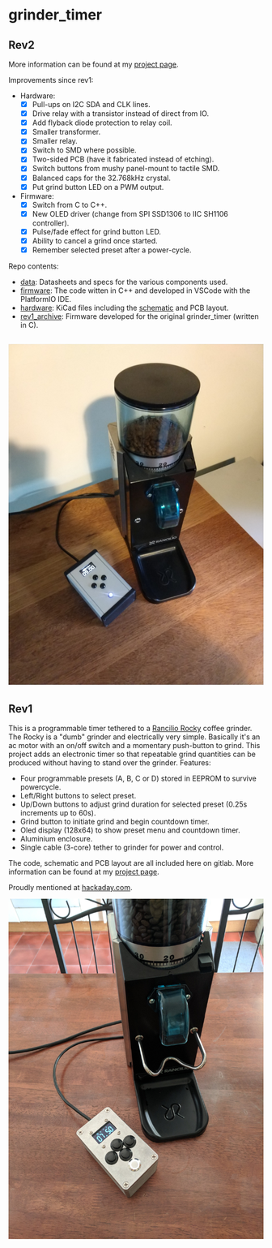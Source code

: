 # grinder_timer

## Rev2

More information can be found at my [project page][link_clews_grinder_timer_rev2].

Improvements since rev1:

- Hardware:
	- [X] Pull-ups on I2C SDA and CLK lines.
	- [X] Drive relay with a transistor instead of direct from IO.
	- [X] Add flyback diode protection to relay coil.
	- [X] Smaller transformer.
	- [X] Smaller relay.
	- [X] Switch to SMD where possible.
	- [X] Two-sided PCB (have it fabricated instead of etching).
	- [X] Switch buttons from mushy panel-mount to tactile SMD.
	- [X] Balanced caps for the 32.768kHz crystal.
	- [X] Put grind button LED on a PWM output.
- Firmware:
	- [X] Switch from C to C++.
	- [X] New OLED driver (change from SPI SSD1306 to IIC SH1106 controller).
	- [X] Pulse/fade effect for grind button LED.
	- [X] Ability to cancel a grind once started.
	- [X] Remember selected preset after a power-cycle.

Repo contents:
- [data][link_repo_data]: Datasheets and specs for the various components used.
- [firmware][link_repo_firmware]: The code witten in C++ and developed in VSCode with the PlatformIO IDE.
- [hardware][link_repo_hardware]: KiCad files including the [schematic][link_repo_schematic] and PCB layout.
- [rev1_archive][link_repo_rev1_archive]: Firmware developed for the original grinder_timer (written in C).

![The completed grinder_timer_rev2.][image_grinder_timer_rev2]
---

## Rev1

This is a programmable timer tethered to a [Rancilio Rocky][link_web_rancilio_rocky] coffee grinder. The Rocky is a "dumb" grinder and electrically very simple. Basically it's an ac motor with an on/off switch and a momentary push-button to grind. This project adds an electronic timer so that repeatable grind quantities can be produced without having to stand over the grinder. Features:
- Four programmable presets (A, B, C or D) stored in EEPROM to survive powercycle.
- Left/Right buttons to select preset.
- Up/Down buttons to adjust grind duration for selected preset (0.25s increments up to 60s).
- Grind button to initiate grind and begin countdown timer.
- Oled display (128x64) to show preset menu and countdown timer.
- Aluminium enclosure.
- Single cable (3-core) tether to grinder for power and control.

The code, schematic and PCB layout are all included here on gitlab.  More information can be found at my [project page][link_clews_grinder_timer].

Proudly mentioned at [hackaday.com][link_web_hackaday_grinder_timer].

![The completed grinder_timer.][image_grinder_timer]

[link_clews_grinder_timer]:https://clews.pro/projects/grinder_timer.php
[link_clews_grinder_timer_rev2]:https://clews.pro/projects/grinder_timer_rev2.php

[link_repo_data]::data/
[link_repo_firmware]::firmware/
[link_repo_hardware]:hardware/
[link_repo_rev1_archive]:rev1_archive/
[link_repo_schematic]:hardware/schematic.pdf

[link_web_hackaday_grinder_timer]:https://hackaday.com/2017/12/14/dumb-coffee-grinder-gets-smarter-with-time/
[link_web_rancilio_rocky]:https://www.ranciliogroup.com/rancilio/rocky/rocky/

[image_grinder_timer]:images/grinder_timer_photo.jpg
[image_grinder_timer_rev2]:images/grinder_timer_rev2_photo.jpg
